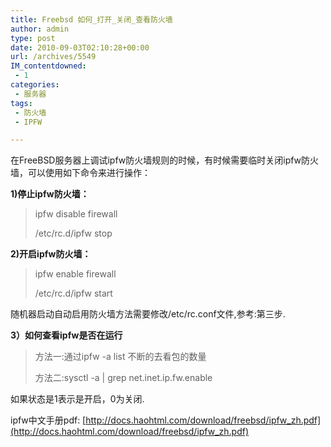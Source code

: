 ```yaml
---
title: Freebsd 如何_打开_关闭_查看防火墙
author: admin
type: post
date: 2010-09-03T02:10:28+00:00
url: /archives/5549
IM_contentdowned:
 - 1
categories:
 - 服务器
tags:
 - 防火墙
 - IPFW

---
```

在FreeBSD服务器上调试ipfw防火墙规则的时候，有时候需要临时关闭ipfw防火墙，可以使用如下命令来进行操作：

**1)停止ipfw防火墙：**

> ipfw disable firewall
>
> /etc/rc.d/ipfw stop

**2)开启ipfw防火墙：**

> ipfw enable firewall
>
> /etc/rc.d/ipfw start

随机器启动自动启用防火墙方法需要修改/etc/rc.conf文件,参考:第三步.

**3）如何查看ipfw是否在运行**

> 方法一:通过ipfw -a list 不断的去看包的数量
>
> 方法二:sysctl -a | grep net.inet.ip.fw.enable

如果状态是1表示是开启，0为关闭.

ipfw中文手册pdf: [http://docs.haohtml.com/download/freebsd/ipfw_zh.pdf](http://docs.haohtml.com/download/freebsd/ipfw_zh.pdf)